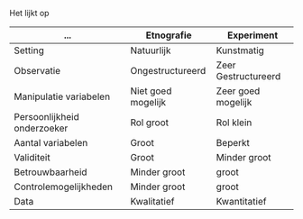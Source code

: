 Het lijkt op 

| ...                         | Etnografie         | Experiment          |
| --------------------------- | ------------------ | ------------------- |
| Setting                     | Natuurlijk         | Kunstmatig          |
| Observatie                  | Ongestructureerd   | Zeer Gestructureerd |
| Manipulatie variabelen      | Niet goed mogelijk | Zeer goed mogelijk  |
| Persoonlijkheid onderzoeker | Rol groot          | Rol klein           |
| Aantal variabelen           | Groot              | Beperkt             |
| Validiteit                  | Groot              | Minder groot        |
| Betrouwbaarheid             | Minder groot       | groot               |
| Controlemogelijkheden       | Minder groot       | groot               |
| Data                        | Kwalitatief        | Kwantitatief                    |

